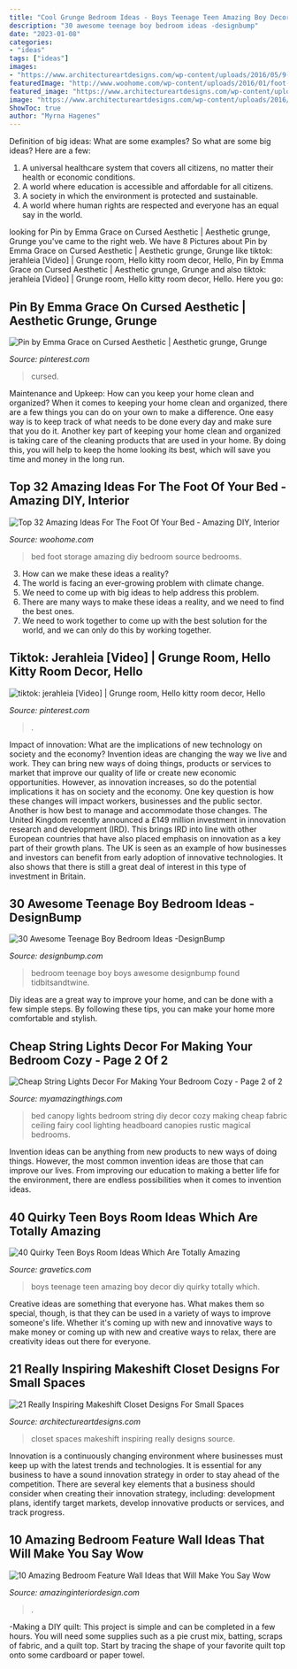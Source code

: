 ```yaml
---
title: "Cool Grunge Bedroom Ideas - Boys Teenage Teen Amazing Boy Decor Diy Quirky Totally Which"
description: "30 awesome teenage boy bedroom ideas -designbump"
date: "2023-01-08"
categories:
- "ideas"
tags: ["ideas"]
images:
- "https://www.architectureartdesigns.com/wp-content/uploads/2016/05/9-35-630x840.jpg"
featuredImage: "http://www.woohome.com/wp-content/uploads/2016/01/foot-of-the-bed-21.jpg"
featured_image: "https://www.architectureartdesigns.com/wp-content/uploads/2016/05/9-35-630x840.jpg"
image: "https://www.architectureartdesigns.com/wp-content/uploads/2016/05/9-35-630x840.jpg"
ShowToc: true
author: "Myrna Hagenes"
---
```



Definition of big ideas: What are some examples?
So what are some big ideas? Here are a few: 
1. A universal healthcare system that covers all citizens, no matter their health or economic conditions. 
2. A world where education is accessible and affordable for all citizens. 
3. A society in which the environment is protected and sustainable. 
4. A world where human rights are respected and everyone has an equal say in the world.

	

		
looking for Pin by Emma Grace on Cursed Aesthetic | Aesthetic grunge, Grunge you've came to the right web. We have 8 Pictures about Pin by Emma Grace on Cursed Aesthetic | Aesthetic grunge, Grunge like tiktok: jerahleia [Video] | Grunge room, Hello kitty room decor, Hello, Pin by Emma Grace on Cursed Aesthetic | Aesthetic grunge, Grunge and also tiktok: jerahleia [Video] | Grunge room, Hello kitty room decor, Hello. Here you go:
		
    
## Pin By Emma Grace On Cursed Aesthetic | Aesthetic Grunge, Grunge

<img loading=lazy src="https://i.pinimg.com/736x/75/d0/e7/75d0e7f0f157098fb94a0f37a97782b2.jpg" onerror="this.onerror=null;this.src='https://tse1.mm.bing.net/th?id=OIP.f77_C7b8oLGM1xvd0YKznAHaL8&amp;pid=15.1';" alt="Pin by Emma Grace on Cursed Aesthetic | Aesthetic grunge, Grunge">

_Source: pinterest.com_

>cursed. 

	

Maintenance and Upkeep: How can you keep your home clean and organized?
When it comes to keeping your home clean and organized, there are a few things you can do on your own to make a difference. One easy way is to keep track of what needs to be done every day and make sure that you do it. Another key part of keeping your home clean and organized is taking care of the cleaning products that are used in your home. By doing this, you will help to keep the home looking its best, which will save you time and money in the long run.

    
## Top 32 Amazing Ideas For The Foot Of Your Bed - Amazing DIY, Interior

<img loading=lazy src="http://www.woohome.com/wp-content/uploads/2016/01/foot-of-the-bed-21.jpg" onerror="this.onerror=null;this.src='https://tse3.mm.bing.net/th?id=OIP.WdG3WzhjuZzG9Tv89AyU5AHaLK&amp;pid=15.1';" alt="Top 32 Amazing Ideas For The Foot Of Your Bed - Amazing DIY, Interior">

_Source: woohome.com_

>bed foot storage amazing diy bedroom source bedrooms. 

	

3. How can we make these ideas a reality?
1. The world is facing an ever-growing problem with climate change. 
2. We need to come up with big ideas to help address this problem. 
3. There are many ways to make these ideas a reality, and we need to find the best ones. 
4. We need to work together to come up with the best solution for the world, and we can only do this by working together.

    
## Tiktok: Jerahleia [Video] | Grunge Room, Hello Kitty Room Decor, Hello

<img loading=lazy src="https://i.pinimg.com/736x/f1/1e/03/f11e0329dbc845eb2ea59be71bb7d111.jpg" onerror="this.onerror=null;this.src='https://tse4.mm.bing.net/th?id=OIP.3q9vuA6wPoJGesXHekHNDQHaNK&amp;pid=15.1';" alt="tiktok: jerahleia [Video] | Grunge room, Hello kitty room decor, Hello">

_Source: pinterest.com_

>. 

	

Impact of innovation: What are the implications of new technology on society and the economy?
Invention ideas are changing the way we live and work. They can bring new ways of doing things, products or services to market that improve our quality of life or create new economic opportunities. However, as innovation increases, so do the potential implications it has on society and the economy. One key question is how these changes will impact workers, businesses and the public sector. Another is how best to manage and accommodate those changes.
The United Kingdom recently announced a £149 million investment in innovation research and development (IRD). This brings IRD into line with other European countries that have also placed emphasis on innovation as a key part of their growth plans. The UK is seen as an example of how businesses and investors can benefit from early adoption of innovative technologies. It also shows that there is still a great deal of interest in this type of investment in Britain.

    
## 30 Awesome Teenage Boy Bedroom Ideas -DesignBump

<img loading=lazy src="https://cdn.designbump.com/wp-content/uploads/2014/10/teenage-boys-bedroom-ideas-008.jpg" onerror="this.onerror=null;this.src='https://tse3.mm.bing.net/th?id=OIP.VEpksur-u2tCvLKklQLGtgAAAA&amp;pid=15.1';" alt="30 Awesome Teenage Boy Bedroom Ideas -DesignBump">

_Source: designbump.com_

>bedroom teenage boy boys awesome designbump found tidbitsandtwine. 

	

Diy ideas are a great way to improve your home, and can be done with a few simple steps. By following these tips, you can make your home more comfortable and stylish.

    
## Cheap String Lights Decor For Making Your Bedroom Cozy - Page 2 Of 2

<img loading=lazy src="http://myamazingthings.com/wp-content/uploads/2017/08/string-lights-bedroom-8.jpg" onerror="this.onerror=null;this.src='https://tse4.mm.bing.net/th?id=OIP.PrOhO6vfrdCw0cheE1EquQHaHa&amp;pid=15.1';" alt="Cheap String Lights Decor For Making Your Bedroom Cozy - Page 2 of 2">

_Source: myamazingthings.com_

>bed canopy lights bedroom string diy decor cozy making cheap fabric ceiling fairy cool lighting headboard canopies rustic magical bedrooms. 

	

Invention ideas can be anything from new products to new ways of doing things. However, the most common invention ideas are those that can improve our lives. From improving our education to making a better life for the environment, there are endless possibilities when it comes to invention ideas.

    
## 40 Quirky Teen Boys Room Ideas Which Are Totally Amazing

<img loading=lazy src="http://www.gravetics.com/wp-content/uploads/2017/06/DIY-Teenage-Boy-Room-Decor.jpg" onerror="this.onerror=null;this.src='https://tse4.mm.bing.net/th?id=OIP.FNc_L6PGQuZVq1Vj7myhoAHaKW&amp;pid=15.1';" alt="40 Quirky Teen Boys Room Ideas Which Are Totally Amazing">

_Source: gravetics.com_

>boys teenage teen amazing boy decor diy quirky totally which. 

	

Creative ideas are something that everyone has. What makes them so special, though, is that they can be used in a variety of ways to improve someone's life. Whether it's coming up with new and innovative ways to make money or coming up with new and creative ways to relax, there are creativity ideas out there for everyone.

    
## 21 Really Inspiring Makeshift Closet Designs For Small Spaces

<img loading=lazy src="https://www.architectureartdesigns.com/wp-content/uploads/2016/05/9-35-630x840.jpg" onerror="this.onerror=null;this.src='https://tse4.mm.bing.net/th?id=OIP.4EQ4NDEWoFAwwfOCERcOcAHaJ4&amp;pid=15.1';" alt="21 Really Inspiring Makeshift Closet Designs For Small Spaces">

_Source: architectureartdesigns.com_

>closet spaces makeshift inspiring really designs source. 

	

Innovation is a continuously changing environment where businesses must keep up with the latest trends and technologies. It is essential for any business to have a sound innovation strategy in order to stay ahead of the competition. There are several key elements that a business should consider when creating their innovation strategy, including: development plans, identify target markets, develop innovative products or services, and track progress.

    
## 10 Amazing Bedroom Feature Wall Ideas That Will Make You Say Wow

<img loading=lazy src="https://www.amazinginteriordesign.com/wp-content/uploads/2014/07/315.jpg" onerror="this.onerror=null;this.src='https://tse2.mm.bing.net/th?id=OIP.5AVxgfZgCCRDtf-tjNgKRgHaOD&amp;pid=15.1';" alt="10 Amazing Bedroom Feature Wall Ideas that Will Make You Say Wow">

_Source: amazinginteriordesign.com_

>. 

	

-Making a DIY quilt: This project is simple and can be completed in a few hours. You will need some supplies such as a pie crust mix, batting, scraps of fabric, and a quilt top. Start by tracing the shape of your favorite quilt top onto some cardboard or paper towel.


